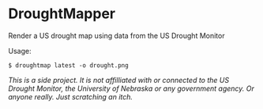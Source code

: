 DroughtMapper
=============

Render a US drought map using data from the US Drought Monitor

Usage:

    $ droughtmap latest -o drought.png

*This is a side project. It is not affilliated with or connected to the US Drought Monitor, the University of Nebraska or any government agency. Or anyone really. Just scratching an itch.*
